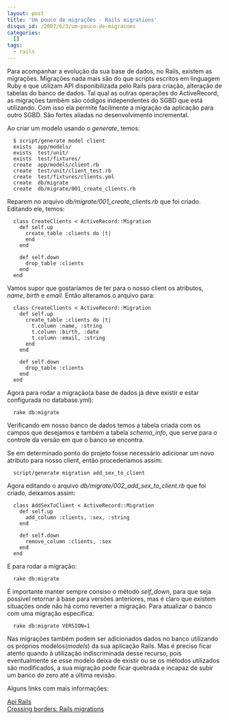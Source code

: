 ```yaml
--- 
layout: post
title: 'Um pouco de migrações - Rails migrations'
disqus_id: /2007/6/3/um-pouco-de-migracoes
categories: 
  []
tags:
  - rails
---
```



Para acompanhar a evolução da sua base de dados, no Rails, existem as migrações. Migrações nada mais são do que scripts escritos em linguagem Ruby e que utilizam API disponibilizada pelo Rails para criação, alteração de tabelas do banco de dados. Tal qual as outras operações do ActiveRecord, as migrações também são códigos independentes do SGBD que está utilizando. Com isso ela permite facilmente a migração da aplicação para outro SGBD. São fortes aliadas no desenvolvimento incremental.

Ao criar um modelo usando o _generate_, temos:

      $ script/generate model client
      exists  app/models/
      exists  test/unit/
      exists  test/fixtures/
      create  app/models/client.rb
      create  test/unit/client_test.rb
      create  test/fixtures/clients.yml
      create  db/migrate
      create  db/migrate/001_create_clients.rb

Reparem no arquivo _db/migrate/001\_create\_clients.rb_ que foi criado. Editando ele, temos:

      class CreateClients < ActiveRecord::Migration
        def self.up
          create_table :clients do |t|
          end
        end

        def self.down
          drop_table :clients
        end
      end

Vamos supor que gostaríamos de ter para o nosso client os atributos, _name_, _birth_ e _email_. Então alteramos o arquivo para:

      class CreateClients < ActiveRecord::Migration
        def self.up
          create_table :clients do |t|
            t.column :name, :string
            t.column :birth, :date
            t.column :email, :string
          end
        end

        def self.down
          drop_table :clients
        end
      end

Agora para rodar a migração(a base de dados já deve existir e estar configurada no database.yml):

      rake db:migrate

Verificando em nosso banco de dados temos a tabela criada com os campos que desejamos e também a tabela _schema\_info_, que serve para o controle da versão em que o banco se encontra.

Se em determinado ponto do projeto fosse necessário adicionar um novo atributo para nosso client, então procederíamos assim:

      script/generate migration add_sex_to_client

Agora editando o arquivo _db/migrate/002\_add\_sex\_to\_client.rb_ que foi criado, deixamos assim:

      class AddSexToClient < ActiveRecord::Migration
        def self.up
          add_column :clients, :sex, :string
        end

        def self.down
          remove_column :clients, :sex
        end
      end

E para rodar a migração:

      rake db:migrate

É importante manter sempre consiso o método _self\_down_, para que seja possível retornar à base para versões anteriores, mas é claro que existem situações onde não há como reverter a migração. Para atualizar o banco com uma migração específica:

      rake db:migrate VERSION=1

Nas migrações também podem ser adicionados dados no banco utilizando os próprios modelos(_models_) da sua aplicação Rails. Mas é preciso ficar atento quando à utilização indiscriminada desse recurso, pois eventualmente se esse modelo deixa de existir ou se os métodos utilizados são modificados, a sua migração pode ficar quebrada e incapaz de subir um banco do zero até a última revisão.

Alguns links com mais informações:

[Api Rails][api]   
[Crossing borders: Rails migrations][ibm]

[api]: http://api.rubyonrails.org/classes/ActiveRecord/Migration.html
[ibm]: http://www.ibm.com/developerworks/java/library/j-cb08156.html


